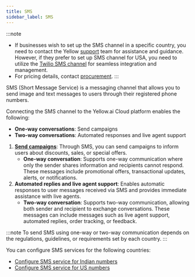 ```yaml
---
title: SMS 
sidebar_label: SMS
---
```


:::note 
* If businesses wish to set up the SMS channel in a specific country, you need to contact the Yellow [support](mailto:support@yellow.ai) team for assistance and guidance. However, if they prefer to set up SMS channel for USA, you need to utilize the [Twilio SMS channel](https://docs.yellow.ai/docs/platform_concepts/channelConfiguration/twilio-sms) for seamless integration and management. 
* For pricing details, contact [procurement](procurement@yellow.ai).
:::

SMS (Short Message Service) is a messaging channel that allows you to send image and text messages to users through their registered phone numbers.

Connecting the SMS channel to the Yellow.ai Cloud platform enables the following:

* **One-way conversations**: Send campaigns
* **Two-way conversations**: Automated responses and live agent support

1. **[Send campaigns](https://docs.yellow.ai/docs/platform_concepts/engagement/outbound/outbound-campaigns/run-campaign#31-sms-campaign)**: Through SMS, you can send campaigns to inform users about discounts, sales, or special offers.
    * **One-way conversation**: Supports one-way communication where only the sender shares information and recipients cannot respond. These messages include promotional offers, transactional updates, alerts, or notifications.
2. **Automated replies and live agent support**: Enables automatic responses to user messages received via SMS and provides immediate assistance with live agents.
   * **Two-way conversation**: Supports two-way communication, allowing both sender and recipient to exchange conversations. These messages can include messages such as live agent support, automated replies, order tracking, or feedback.

:::note
To send SMS using one-way or two-way communication depends on the regulations, guidelines, or requirements set by each country.
:::

You can configure SMS services for the following countries:

* [Configure SMS service for Indian numbers](https://docs.yellow.ai/docs/platform_concepts/channelConfiguration/sms-outbound-india)
* [Configure SMS service for US numbers](https://docs.yellow.ai/docs/platform_concepts/channelConfiguration/sms-inbound-US)







